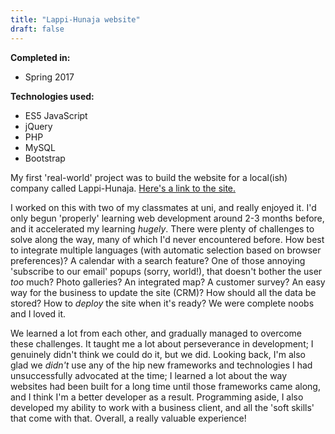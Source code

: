 ```yaml
---
title: "Lappi-Hunaja website"
draft: false
---
```


**Completed in:**

+ Spring 2017

**Technologies used:**

+ ES5 JavaScript
+ jQuery
+ PHP
+ MySQL
+ Bootstrap

My first 'real-world' project was to build the website for a local(ish) company called Lappi-Hunaja. [Here's a link to the site.](https://lappi-hunaja.fi/en)

I worked on this with two of my classmates at uni, and really enjoyed it. I'd only begun 'properly' learning web development around 2-3 months before, and it accelerated my learning *hugely*. There were plenty of challenges to solve along the way, many of which I'd never encountered before. How best to integrate multiple languages (with automatic selection based on browser preferences)? A calendar with a search feature? One of those annoying 'subscribe to our email' popups (sorry, world!), that doesn't bother the user *too* much? Photo galleries? An integrated map? A customer survey? An easy way for the business to update the site (CRM)? How should all the data be stored? How to *deploy* the site when it's ready? We were complete noobs and I loved it.

We learned a lot from each other, and gradually managed to overcome these challenges. It taught me a lot about perseverance in development; I genuinely didn't think we could do it, but we did. Looking back, I'm also glad we *didn't* use any of the hip new frameworks and technologies I had unsuccessfully advocated at the time; I learned a lot about the way websites had been built for a long time until those frameworks came along, and I think I'm a better developer as a result. Programming aside, I also developed my ability to work with a business client, and all the 'soft skills' that come with that. Overall, a really valuable experience!